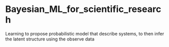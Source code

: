 # Bayesian_ML_for_scientific_research
Learning to propose probabilistic model that describe systems, to then infer the latent structure using the observe data

